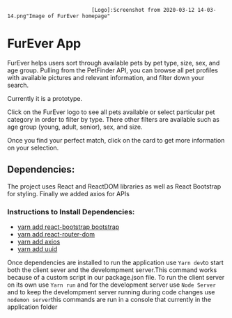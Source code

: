                                [Logo]:Screenshot from 2020-03-12 14-03-14.png"Image of FurEver homepage"
# FurEver App

FurEver helps users sort through available pets by pet type, size, sex, and age group.  Pulling from the PetFinder API, you can browse all pet profiles with available pictures and relevant information, and filter down your search.

Currently it is a prototype.

Click on the FurEver logo to see all pets available or select particular pet category in order to filter by type.   There other filters are available such as age group (young, adult, senior), sex, and size.

Once you find your perfect match, click on the card to get more information on your selection.

## Dependencies:


The project uses React and ReactDOM libraries as well as React Bootstrap for styling.
Finally we added axios for APIs

### Instructions to Install Dependencies:  
*   [yarn add react-bootstrap bootstrap](https://www.npmjs.com/package/react-bootstrap "Link to React-bootstrap documentation")
*   [yarn add react-router-dom](https://www.npmjs.com/package/react-router-dom "Link to the react-router-dom documentation") 
*   [yarn add axios](https://www.npmjs.com/package/axios "Link to the axios documentation") 
*   [yarn add uuid](https://www.npmjs.com/package/uuid "Link to the UUID documentation")

Once dependencies are installed to run the application use `Yarn dev`to start both the client sever and the develompment server.This command works because of a custom script in our package.json file. To run the client server on its own use `Yarn run` and for the development server use `Node Server` and to keep the develompment server running during code changes use `nodemon server`this commands are run in a console that currently in the application folder
